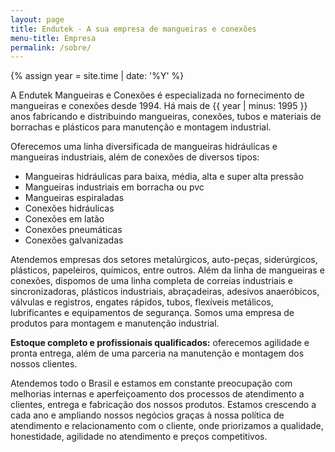```yaml
---
layout: page
title: Endutek - A sua empresa de mangueiras e conexões
menu-title: Empresa
permalink: /sobre/
---
```


{% assign year = site.time | date: '%Y' %}

A Endutek Mangueiras e Conexões é especializada no fornecimento de mangueiras e conexões desde 1994. Há mais de {{ year | minus: 1995 }} anos fabricando e distribuindo mangueiras, conexões, tubos e materiais de borrachas e plásticos para manutenção e montagem industrial.

Oferecemos uma linha diversificada de mangueiras hidráulicas e mangueiras industriais, além de conexões de diversos tipos:

- Mangueiras hidráulicas para baixa, média, alta e super alta pressão
- Mangueiras industriais em borracha ou pvc
- Mangueiras espiraladas
- Conexões hidráulicas
- Conexões em latão
- Conexões pneumáticas
- Conexões galvanizadas

Atendemos empresas dos setores metalúrgicos, auto-peças, siderúrgicos, plásticos, papeleiros, químicos, entre outros. Além da linha de mangueiras e conexões, dispomos de uma linha completa de correias industriais e sincronizadoras, plásticos industriais, abraçadeiras, adesivos anaeróbicos, válvulas e registros, engates rápidos, tubos, flexíveis metálicos, lubrificantes e equipamentos de segurança. Somos uma empresa de produtos para montagem e manutenção industrial.

**Estoque completo e profissionais qualificados:** oferecemos agilidade e pronta entrega, além de uma parceria na manutenção e montagem dos nossos clientes.

Atendemos todo o Brasil e estamos em constante preocupação com melhorias internas e aperfeiçoamento dos processos de atendimento a clientes, entrega e fabricação dos nossos produtos. Estamos crescendo a cada ano e ampliando nossos negócios graças à nossa política de atendimento e relacionamento com o cliente, onde priorizamos a qualidade, honestidade, agilidade no atendimento e preços competitivos.
